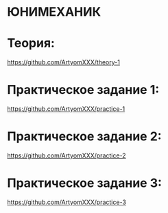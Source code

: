 # ЮНИМЕХАНИК

# Теория:

https://github.com/ArtyomXXX/theory-1


# Практическое задание 1:

https://github.com/ArtyomXXX/practice-1


# Практическое задание 2:

https://github.com/ArtyomXXX/practice-2


# Практическое задание 3:

https://github.com/ArtyomXXX/practice-3